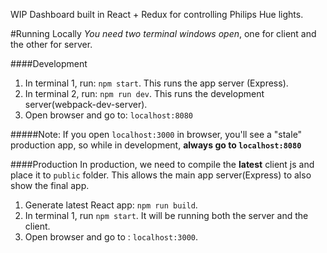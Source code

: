 WIP Dashboard built in React + Redux for controlling Philips Hue lights.

#Running Locally
*You need two terminal windows open*, one for client and the other for server.

####Development
1. In terminal 1, run: `npm start`. This runs the app server (Express). 
2. In terminal 2, run: `npm run dev`. This runs the development server(webpack-dev-server).
3. Open browser and go to: `localhost:8080`

#####Note: If you open `localhost:3000` in browser, you'll see a "stale" production app, so while in development, **always go to `localhost:8080`**

####Production
In production, we need to compile the **latest** client js and place it to `public` folder. This allows the main app server(Express) to also show the final app.

1. Generate latest React app: `npm run build`.
2. In terminal 1, run `npm start`. It will be running both the server and the client.
3. Open browser and go to : `localhost:3000`.

